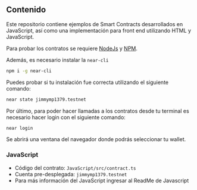 ## Contenido

Este repositorio contiene ejemplos de Smart Contracts desarrollados en JavaScript, así como una implementación para front end utilizando HTML y JavaScript.

Para probar los contratos se requiere [NodeJs](https://nodejs.org/en/download/) y [NPM](https://docs.npmjs.com/cli/v7/configuring-npm/install/).

Además, es necesario instalar la `near-cli`

```sh
npm i -g near-cli
```

Puedes probar si tu instalación fue correcta utilizando el siguiente comando:

```sh
near state jimmymp1379.testnet
```

Por último, para poder hacer llamadas a los contratos desde tu terminal es necesario hacer login con el siguiente comando:

```sh
near login
```

Se abrirá una ventana del navegador donde podrás seleccionar tu wallet.

### JavaScript

* Código del contrato: `JavaScript/src/contract.ts`
* Cuenta pre-desplegada: `jimmymp1379.testnet`
* Para más información del JavaScript ingresar al ReadMe de Javascript